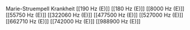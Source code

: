 Marie-Struempell Krankheit
[[190 Hz (E)]]
[[180 Hz (E)]]
[[8000 Hz (E)]]
[[55750 Hz (E)]]
[[322060 Hz (E)]]
[[477500 Hz (E)]]
[[527000 Hz (E)]]
[[662710 Hz (E)]]
[[742000 Hz (E)]]
[[988900 Hz (E)]]